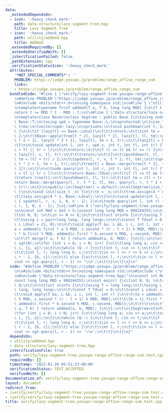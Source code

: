 ```yaml
---
data:
  _extendedDependsOn:
  - icon: ':heavy_check_mark:'
    path: data-structure/lazy-segment-tree.hpp
    title: Lazy Segment Tree
  - icon: ':heavy_check_mark:'
    path: utility/addmod.hpp
    title: Addmod
  _extendedRequiredBy: []
  _extendedVerifiedWith: []
  _isVerificationFailed: false
  _pathExtension: cpp
  _verificationStatusIcon: ':heavy_check_mark:'
  attributes:
    '*NOT_SPECIAL_COMMENTS*': ''
    PROBLEM: https://judge.yosupo.jp/problem/range_affine_range_sum
    links:
    - https://judge.yosupo.jp/problem/range_affine_range_sum
  bundledCode: "#line 1 \"verify/lazy-segment-tree.yosupo-range-affine-range-sum.test.cpp\"\
    \n#define PROBLEM \"https://judge.yosupo.jp/problem/range_affine_range_sum\"\n\
    \n#include <bits/stdc++.h>\nusing namespace std;\n\n#line 1 \"utility/addmod.hpp\"\
    \ntemplate<typename T>\nT addmod(T a, T b, long long MOD) {\n\tT t = a + b;\n\t\
    return t >= MOD ? t - MOD : t;\n}\n#line 1 \"data-structure/lazy-segment-tree.hpp\"\
    \ntemplate<class Base>\nclass Segtree : public Base {\n\tusing node = typename\
    \ Base::T;\n\tusing upd = typename Base::L;\n\nprotected:\n\tsize_t n;\n\tvector<node>\
    \ tree;\n\tvector<upd> lazy;\n\nprivate:\n\tvoid pushdown(int t, int tl, int tr)\
    \ {\n\t\tif (lazy[t] == Base::Ldval)\n\t\t\treturn;\n\t\tint tm = (tl + tr) /\
    \ 2;\n\t\tBase::apply(tree[t * 2], lazy[t * 2], lazy[t], tl, tm);\n\t\tBase::apply(tree[t\
    \ * 2 + 1], lazy[t * 2 + 1], lazy[t], tm + 1, tr);\n\t\tlazy[t] = Base::Ldval;\n\
    \t}\n\n\tvoid update(int l, int r, upd v, int t, int tl, int tr) {\n\t\tif (r\
    \ < tl || tr < l)\n\t\t\treturn;\n\t\tif (l <= tl && tr <= r) {\n\t\t\tBase::apply(tree[t],\
    \ lazy[t], v, tl, tr);\n\t\t\treturn;\n\t\t}\n\t\tpushdown(t, tl, tr);\n\t\tint\
    \ tm = (tl + tr) / 2;\n\t\tupdate(l, r, v, t * 2, tl, tm);\n\t\tupdate(l, r, v,\
    \ t * 2 + 1, tm + 1, tr);\n\t\ttree[t] = Base::merge(tree[t * 2], tree[t * 2 +\
    \ 1]);\n\t}\n\n\tnode query(int l, int r, int t, int tl, int tr) {\n\t\tif (r\
    \ < tl || tr < l)\n\t\t\treturn Base::Tdval;\n\t\tif (l <= tl && tr <= r)\n\t\t\
    \treturn tree[t];\n\t\tpushdown(t, tl, tr);\n\t\tint tm = (tl + tr) / 2;\n\t\t\
    return Base::merge(query(l, r, t * 2, tl, tm), query(l, r, t * 2 + 1, tm + 1,\
    \ tr));\n\t}\n\npublic:\n\tSegtree() = default;\n\n\tSegtree(size_t _n) { init(_n);\
    \ }\n\n\tvoid init(size_t _n) {\n\t\tn = _n;\n\t\ttree.assign(4 * n, Base::Tdval);\n\
    \t\tlazy.assign(4 * n, Base::Ldval);\n\t}\n\n\tvoid update(int l, int r, upd v)\
    \ { update(l, r, v, 1, 0, n - 1); }\n\n\tnode query(int l, int r) { return query(l,\
    \ r, 1, 0, n - 1); }\n};\n#line 8 \"verify/lazy-segment-tree.yosupo-range-affine-range-sum.test.cpp\"\
    \n\nconst int MAX = 5e5 + 5;\nconst long long MOD = 998244353;\n\nint main() {\n\
    \tint N, Q; \n\tcin >> N >> Q;\n\t\n\tstruct stinfo {\n\t\tusing T = long long;\n\
    \t\tusing L = pair<long long, long long>;\n\n\t\tconst T Tdval = 0;\n\t\tconst\
    \ L Ldval = {1, 0};\n\n\t\tvoid apply(T &a, L &b, L c, int l, int r) {\n\t\t\t\
    a = addmod(c.first * a % MOD, c.second * (r - l + 1) % MOD, MOD);\n\t\t\tb = {c.first\
    \ * b.first % MOD, addmod(c.first * b.second % MOD, c.second, MOD)};\n\t\t}\t\n\
    \n\t\tT merge(T a, T b) { return addmod(a, b, MOD); }\n\t};\n\t\n\tSegtree<stinfo>\
    \ sgt(N);\n\tfor (int i = 0; i < N; i++) {\n\t\tlong long a; cin >> a;\n\t\tsgt.update(i,\
    \ i, {1, a});\n\t}\n\twhile (Q--) {\n\t\tint t; cin >> t;\n\t\tif (t == 0) {\n\
    \t\t\tint l, r; long long b, c;\n\t\t\tcin >> l >> r >> b >> c;\n\t\t\tsgt.update(l,\
    \ r - 1, {b, c});\n\t\t} else {\n\t\t\tint l, r;\n\t\t\tcin >> l >> r;\n\t\t\t\
    cout << sgt.query(l, r - 1) << '\\n';\n\t\t}\n\t}\n}\n"
  code: "#define PROBLEM \"https://judge.yosupo.jp/problem/range_affine_range_sum\"\
    \n\n#include <bits/stdc++.h>\nusing namespace std;\n\n#include \"utility/addmod.hpp\"\
    \n#include \"data-structure/lazy-segment-tree.hpp\"\n\nconst int MAX = 5e5 + 5;\n\
    const long long MOD = 998244353;\n\nint main() {\n\tint N, Q; \n\tcin >> N >>\
    \ Q;\n\t\n\tstruct stinfo {\n\t\tusing T = long long;\n\t\tusing L = pair<long\
    \ long, long long>;\n\n\t\tconst T Tdval = 0;\n\t\tconst L Ldval = {1, 0};\n\n\
    \t\tvoid apply(T &a, L &b, L c, int l, int r) {\n\t\t\ta = addmod(c.first * a\
    \ % MOD, c.second * (r - l + 1) % MOD, MOD);\n\t\t\tb = {c.first * b.first % MOD,\
    \ addmod(c.first * b.second % MOD, c.second, MOD)};\n\t\t}\t\n\n\t\tT merge(T\
    \ a, T b) { return addmod(a, b, MOD); }\n\t};\n\t\n\tSegtree<stinfo> sgt(N);\n\
    \tfor (int i = 0; i < N; i++) {\n\t\tlong long a; cin >> a;\n\t\tsgt.update(i,\
    \ i, {1, a});\n\t}\n\twhile (Q--) {\n\t\tint t; cin >> t;\n\t\tif (t == 0) {\n\
    \t\t\tint l, r; long long b, c;\n\t\t\tcin >> l >> r >> b >> c;\n\t\t\tsgt.update(l,\
    \ r - 1, {b, c});\n\t\t} else {\n\t\t\tint l, r;\n\t\t\tcin >> l >> r;\n\t\t\t\
    cout << sgt.query(l, r - 1) << '\\n';\n\t\t}\n\t}\n}"
  dependsOn:
  - utility/addmod.hpp
  - data-structure/lazy-segment-tree.hpp
  isVerificationFile: true
  path: verify/lazy-segment-tree.yosupo-range-affine-range-sum.test.cpp
  requiredBy: []
  timestamp: '2022-01-26 05:51:23-08:00'
  verificationStatus: TEST_ACCEPTED
  verifiedWith: []
documentation_of: verify/lazy-segment-tree.yosupo-range-affine-range-sum.test.cpp
layout: document
redirect_from:
- /verify/verify/lazy-segment-tree.yosupo-range-affine-range-sum.test.cpp
- /verify/verify/lazy-segment-tree.yosupo-range-affine-range-sum.test.cpp.html
title: verify/lazy-segment-tree.yosupo-range-affine-range-sum.test.cpp
---
```

